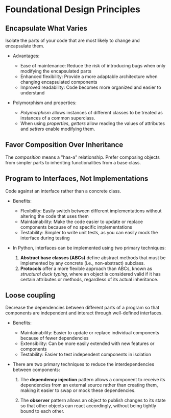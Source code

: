 # Foundational Design Principles

## Encapsulate What Varies

Isolate the parts of your code that are most likely to change and encapsulate them.

- Advantages:
  - Ease of maintenance:      Reduce the risk of introducing bugs when only modifying the encapsulated parts
  - Enhanced flexibility:     Provide a more adaptable architecture when changing encapsulated components
  - Improved readability:     Code becomes more organized and easier to understand


- Polymorphism and properties: 

  - *Polymorphism* allows instances of different classes to be treated as instances of a common superclass.
  - When using *properties*, *getters* allow reading the values of attributes and *setters* enable modifying them.


## Favor Composition Over Inheritance 

The *composition* means a "has-a" relationship.
Prefer composing objects from simpler parts to inheriting functionalities from a base class.

## Program to Interfaces, Not Implementations

Code against an interface rather than a concrete class.

- Benefits:
  - Flexibility:          Easily switch between different implementations without altering the code that uses them
  - Maintainability:      Make the code easier to update or replace components because of no specific implementations
  - Testability:          Simpler to write unit tests, as you can easily mock the interface during testing

  
- In Python, interfaces can be implemented using two primary techniques:

    1. **Abstract base classes (ABCs)** define abstract methods that must be implemented by any concrete (i.e., non-abstract) subclass.
    2. **Protocols** offer a more flexible approach than ABCs, known as *structural duck typing*, 
    where an object is considered valid if it has certain attributes or methods, regardless of its actual inheritance.

## Loose coupling

Decrease the dependencies between different parts of a program so that
components are independent and interact through well-defined interfaces.

- Benefits:
  - Maintainability:          Easier to update or replace individual components because of fewer dependencies
  - Extensibility:            Can be more easily extended with new features or components
  - Testability:              Easier to test independent components in isolation

  
- There are two primary techniques to reduce the interdependencies between components:
    1. The **dependency injection** pattern allows a component to receive its dependencies from an external source
rather than creating them, making it easier to swap or mock these dependencies.

    2. The **observer** pattern allows an object to publish changes to its state so that other objects
can react accordingly, without being tightly bound to each other.